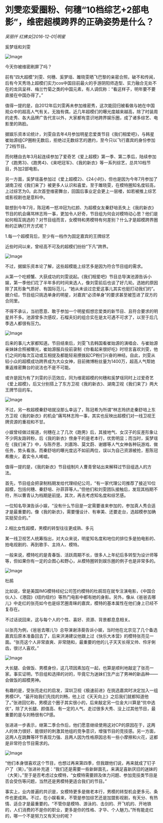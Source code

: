 # 刘雯恋爱圈粉、何穗“10档综艺+2部电影”，维密超模跨界的正确姿势是什么？

*吴丽仟 红拂女|2016-12-01|明星*

奚梦瑶和刘雯

![Image](http://static.ylzbl.com/uploads/ueditor/php/upload/image/20170724/1500885038746380.png)

今天你被维密刷屏了吗？

前有“四大超模”刘雯、何穗、奚梦瑶、雎晓雯晒飞巴黎的亲密合照，破不和传闻，后有今天秀场上超模们实力cos中国目前最火的手游阴阳师造型、实力融合无处不在的龙凤呈祥、梅兰竹菊之类的中国元素，有人调侃称：“看这样子，明年要不要直接在中国办得了。”

值得一提的是，自2012年后刘雯再未参加维密秀，这次能回归被看做与她在中国观众中的超高人气有关。无独有偶，近几年超模们的曝光度越来越高，除了时装周的走秀、各大品牌广告代言以外，大家都有意识地跨界娱乐圈，成了诸多综艺、电影里的熟脸。

据娱乐资本论统计，刘雯自去年4月参加明星恋爱类节目《我们相爱吧》，与韩星崔始源组CP圈粉无数后，拒绝过无数综艺的邀约，至今只以飞行嘉宾的身份参加了2档节目。

而何穗自去年3月起连续参加了爱奇艺《爱上超模》第一季、第二季后，陆续参加了《跑男3》、《跑男4》、《来吧冠军》、《我的新衣》等一系列综艺，总共10档节目，外加2部电影。

另一方面，奚梦瑶虽参加过《爱上超模2》、《24小时》，但也是因为今年7月参加了湖南卫视《我们来了》被更多人认识和喜爱。至于雎晓雯，在模特圈知名度较高，上过综艺为0。此次首登维密舞台，回国后事业定会更上一层楼，如若被推上综艺或影视剧也是意料中。

联想到今年7月，陈冠希一怒冲冠为红颜、为超模女友秦舒培丢失上《我的新衣》节目的机会痛骂林志玲一事，更加令人好奇，节目组为何会对模特动心思？他们是如何相互挑选的？对节目组而言，女模特和男模特有何差别？什么才是超模跨界圈粉的正确打开方式呢？

1.每一个超模背后，至少有一档作为固定嘉宾的王牌综艺

近些时间以来，曾经高不可及的超模们纷纷“下凡”跨界。

![Image](http://p1.pstatp.com/large/31c00000c1231f27e98b)

不过，据娱乐资本论了解，这些超模能上综艺多是因为符合节目组的需求。

从第一个吃螃蟹、大获成功的刘雯说起。《我们相爱吧》节目总导演池源告诉小娱，第一季他们花了半年多的时间来选人，像刘雯前后也谈了好几轮。选她的原因除了其形象气质好、有国际范儿，“她从未谈过恋爱这事儿其实也挺打动我们的”。据介绍，节目组只挑选单身的明星，对嘉宾“必须单身”的要求甚至被签进了双方的合同里。

不得不承认，当初愿意、敢于参加一个明星假想恋爱类的新节目、且符合要求的明星并不多。池源曾多次感叹，石榴夫妇的组合实在是太可遇不可求了，以至于后几季选人都很有压力。

![Image](http://p3.pstatp.com/large/31bb0002ce73982f6c2b)

后来的事儿大家都知道。节目结束后，刘雯飞去韩国看崔始源的演唱会、与崔始源亲妹妹合照被曝光，崔始源服兵役前录制《你看起来很好吃》时坦言喜欢刘雯，他们之间的每次互动或互相提及都能轻易撩拨起CP粉们兴奋的神经。自此，刘雯从较小众的超模成功跨界成为大众女神，目前微博粉丝量为1400万，超高人气帮她重返维密舞台的说法也不是不可能。

或许是因为有了刘雯的示范效应，同为维密超模的何穗和奚梦瑶同时上过爱奇艺《爱上超模》，后又分别搭上了东方卫视《我的新衣》、湖南卫视《我们来了》两大王牌节目的车。

![Image](http://p3.pstatp.com/large/31bb0002ce75c0bc8375)

不过，另一枚超模秦舒培就没那么幸运了，陈冠希为所谓“林志玲挤走秦舒培上东方卫视《我的新衣》的机会”痛骂林志玲一事，其实也反映出超模们对一线卫视王牌资源的重视和不甘。

小娱曾经做过报道，何穗在上了几次《跑男》后，其接地气、女汉子的反差形象让不少网友路转粉，后《我的新衣》傍身干的是老本行，优势明显；而当时，奚梦瑶在《我们来了》中，与陈乔恩、刘嘉玲、莫文蔚、谢娜等人气女神各种玩游戏、做任务，势头看涨。而秦舒培的曝光度远不如前两位，误以为自己资源被抢，惹陈冠希撒火，着实令人唏嘘。

值得一提的是，《我的新衣》节目组制片人曹青曾站出来解释过节目组选人的方法。

首先，节目组会把录制档期发给代理经纪公司，“有一家代理公司推荐了接近10位超模，包括何穗、秦舒培、孙菲菲等人。”但他们和刘雯团队接触后，发现其档期不符，所以曹青认为档期是前提。其次，再去考虑知名度和综艺感。

一位知名导演告诉小娱，“没有什么节目是一定需要谁来参加的，参加真人秀合适才是最重要的。像《我的新衣》，需要懂设计、有审美、还要走台，选超模参加确实挺契合的。”

2.相比女性超模，男模的转型往往更成熟、多元

某一线卫视艺人统筹指出，对大众来说，明星知名度和地位的排位多是拍电影的、拍电视剧的、再到歌手、主持人、模特。

一般来说，模特吃的是青春饭、活跃周期不长，很多人上年纪后多转型为设计师等等，但如果你有一定的企图心和野心，从模特圈转到娱乐圈的例子也是非常多的。

![Image](http://p3.pstatp.com/large/31ba0002cf290be717ce)

杜鹃

比如说，曾是美国IMG模特经纪公司签约模特的杜鹃现在就专注演电影，《中国合伙人》、《港囧》《纽约纽约》等热门电影中都有她的身影。另外，像从《爸爸去哪儿》中走红的张亮如今也是综艺圈青睐的嘉宾，模特的基本属性在他们身上已经不复存在。

不过话说回来，这与每个人的个性、喜好、资源、背景都息息相关。

以张亮为例，《爸爸去哪儿1》总导演谢涤葵告诉小娱，当时他在北京见了几个备选嘉宾后原本准备回去了，后来洪涛建议他跟上过《快乐大本营》的模特张亮见一面。“张亮这个人非常直爽、非常随和，最重要的他的儿子天天长得又帅、伶牙俐齿，很讨人喜欢。”

![Image](http://p3.pstatp.com/large/31bf0000c131ff76f7b8)

大长腿、会做饭、男模身份，这几项因素加在一起，也算是顺利地敲定了张亮一家。事实证明，节目组和选择的对的，毕竟它为迷妹们生产出了男神的新品种——会做饭的超模男神。

有趣的是，受张亮走红的启发，深圳卫视《极速前进》在挑选嘉宾时决定加入一组男模CP。“最开始我们先找的刘畅，他上过《天天向上》之后我们就都知道他了。”张进回忆称，男模这个圈子其实很小的，后来敲定另一位金大川算是“优中选优”，除了大长腿、颜值高、有一定的人气、走过很多大秀、没上过其他节目，最重要的是与刘畅很有CP感。

张进进一步表示，继第二季合作后，他们愿意继续使用这对CP的原因在于，这两人的体力很好、能很好的刺激其他组的竞争意识，增强节目的竞技感。另一方面，这两人在跳舞等环节表现力强、且两人因为性格原因总有一些小摩擦和火花，这都是非常符合节目需求的。

![Image](http://p1.pstatp.com/large/31ba0002cf2abeb536ae)

“他们本身很喜欢这个节目，也想过再来第四季，但我跟他们说，再来就成了钉子户了（笑）。”张进补充道：“我们还是需要一些新鲜面孔，来满足喜新厌旧的迷妹的（大笑）。”至于是否考虑过女模特，“女模特需要顾及体力问题、参加竞技类节目是否会受伤等问题，当然还是男模特更适合我们的节目。”

事实上，业内普遍的共识是，女模特更多是做老本行，男模的转型机会更多元、条件也更成熟。不过，在小娱看来，不管是参加综艺还是加盟影视剧，有天分、有热情、适合才是最重要的。“不管你是模特、游泳的、击剑的、开飞机的、开地铁的，人们消费的不是你的职业，更多是你的性格、才华、个人魅力。”所有能走红的，哪一个不是努力又有天分的呢？

